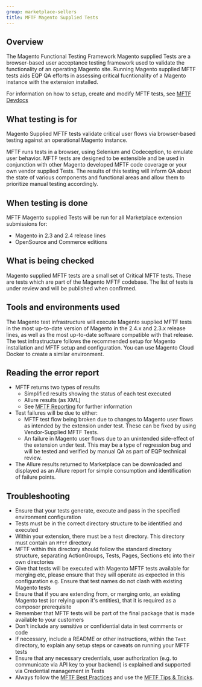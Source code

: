```yaml
---
group: marketplace-sellers
title: MFTF Magento Supplied Tests
---
```


## Overview

The Magento Functional Testing Framework Magento supplied Tests are a browser-based user acceptance testing framework used to validate the functionality of an operating Magento site. Running Magento supplied MFTF tests aids EQP QA efforts in assessing critical fucntionality of a Magento instance with the extension installed.

For information on how to setup, create and modify MFTF tests, see [MFTF Devdocs](https://devdocs.magento.com/mftf/docs/introduction.html)

## What testing is for

Magento Supplied MFTF tests validate critical user flows via browser-based testing against an operational Magento instance.

MFTF runs tests in a browser, using Selenium and Codeception, to emulate user behavior. MFTF tests are designed to be extensible and be used in conjunction with other Magento developed MFTF code coverage or your own vendor supplied Tests. The results of this testing will inform QA about the state of various components and functional areas and allow them to prioritize manual testing accordingly.

## When testing is done

MFTF Magento supplied Tests will be run for all Marketplace extension submissions for:

-  Magento in 2.3 and 2.4 release lines
-  OpenSource and Commerce editions

## What is being checked

Magento supplied MFTF tests are a small set of Critical MFTF tests. These are tests which are part of the Magento MFTF codebase. The list of tests is under review and will be published when confirmed.

## Tools and environments used

The Magento test infrastructure will execute Magento supplied MFTF tests in the most up-to-date version of Magento in the 2.4.x and 2.3.x release lines, as well as the most up-to-date software compatible with that release. The test infrastructure follows the recommended setup for Magento installation and MFTF setup and configuration. You can use Magento Cloud Docker to create a similar environment.

## Reading the error report

-  MFTF returns two types of results
   -  Simplified results showing the status of each test executed
   -  Allure results (as XML)
   -  See [MFTF Reporting](https://devdocs.magento.com/mftf/docs/reporting.html)  for further information
-  Test failures will be due to either:
   -  MFTF test flow being broken due to changes to Magento user flows as intended by the extension under test. These can be fixed by using Vendor-Supplied MFTF Tests.
   -  An failure in Magento user flows due to an unintended side-effect of the extension under test. This may be a type of regression bug and will be tested and verified by manual QA as part of EQP technical review.
-  The Allure results returned to Marketplace can be downloaded and displayed as an Allure report for simple consumption and identification of failure points.

## Troubleshooting

-  Ensure that your tests generate, execute and pass in the specified environment configuration
-  Tests must be in the correct directory structure to be identified and executed
-  Within your extension, there must be a `Test` directory. This directory must contain an `Mftf` directory
-  MFTF within this directory should follow the standard directory structure, separating ActionGroups, Tests, Pages, Sections etc into their own directories
-  Give that tests will be executed with Magento MFTF tests available for merging etc, please ensure that they will operate as expected in this configuration e.g. Ensure that test names do not clash with existing Magento tests
-  Ensure that if you are extending from, or merging onto, an existing Magento test (or relying upon it's entities), that it is required as a composer prerequisite
-  Remember that MFTF tests will be part of the final package that is made available to your customers
-  Don't include any sensitive or confidential data in test comments or code
-  If necessary, include a README or other instructions, within the `Test` directory, to explain any setup steps or caveats on running your MFTF tests
-  Ensure that any necessary credentials, user authorization (e.g. to communicate via API key to your backend) is explained and supported via Credential management in Tests
-  Always follow the [MFTF Best Practices](https://devdocs.magento.com/mftf/docs/best-practices.html) and use the [MFTF Tips & Tricks](https://devdocs.magento.com/mftf/docs/tips-tricks.html).